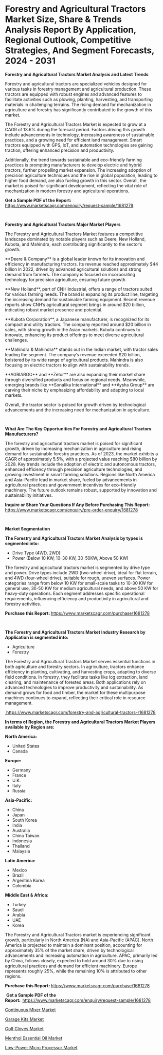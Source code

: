 <p><h1>Forestry and Agricultural Tractors Market Size, Share & Trends Analysis Report By Application, Regional Outlook, Competitive Strategies, And Segment Forecasts, 2024 - 2031</h1></p><p><strong>Forestry and Agricultural Tractors Market Analysis and Latest Trends</strong></p>
<p><p>Forestry and agricultural tractors are specialized vehicles designed for various tasks in forestry management and agricultural production. These tractors are equipped with robust engines and advanced features to facilitate activities such as plowing, planting, harvesting, and transporting materials in challenging terrains. The rising demand for mechanization in agriculture and forestry has significantly contributed to the growth of this market.</p><p>The Forestry and Agricultural Tractors Market is expected to grow at a CAGR of 13.6% during the forecast period. Factors driving this growth include advancements in technology, increasing awareness of sustainable practices, and a growing need for efficient land management. Smart tractors equipped with GPS, IoT, and automation technologies are gaining traction, offering enhanced precision and productivity.</p><p>Additionally, the trend towards sustainable and eco-friendly farming practices is prompting manufacturers to develop electric and hybrid tractors, further propelling market expansion. The increasing adoption of precision agriculture techniques and the rise in global population, leading to higher food demand, are also fueling growth in this sector. Overall, the market is poised for significant development, reflecting the vital role of mechanization in modern forestry and agricultural operations.</p></p>
<p><strong>Get a Sample PDF of the Report:&nbsp;</strong> <a href="https://www.marketscagr.com/enquiry/request-sample/1681278?utm_campaign=1262&utm_medium=2&utm_source=Github&utm_content=ia&utm_term=04102024&utm_id=forestry-and-agricultural-tractors">https://www.marketscagr.com/enquiry/request-sample/1681278</a></p>
<p>&nbsp;</p>
<p><strong>Forestry and Agricultural Tractors Major Market Players</strong></p>
<p><p>The Forestry and Agricultural Tractors Market features a competitive landscape dominated by notable players such as Deere, New Holland, Kubota, and Mahindra, each contributing significantly to the sector’s growth.</p><p>**Deere & Company** is a global leader known for its innovation and efficiency in manufacturing tractors. Its revenue reached approximately $44 billion in 2022, driven by advanced agricultural solutions and strong demand from farmers. The company is focused on incorporating technology for precision agriculture, ensuring future growth.</p><p>**New Holland**, part of CNH Industrial, offers a range of tractors suited for various farming needs. The brand is expanding its product line, targeting the increasing demand for sustainable farming equipment. Recent revenue reports show CNH’s agricultural segment brings in around $20 billion, indicating robust market presence and potential.</p><p>**Kubota Corporation**, a Japanese manufacturer, is recognized for its compact and utility tractors. The company reported around $20 billion in sales, with strong growth in the Asian markets. Kubota continues to innovate, enhancing its product offerings to meet diverse agricultural challenges.</p><p>**Mahindra & Mahindra** stands out in the Indian market, with tractor sales leading the segment. The company’s revenue exceeded $20 billion, bolstered by its wide range of agricultural products. Mahindra is also focusing on electric tractors to align with sustainability trends.</p><p>**AGRIARGO** and **Zetor** are also expanding their market share through diversified products and focus on regional needs. Meanwhile, emerging brands like **Sonalika International** and **Aysha Group** are carving their niche by emphasizing affordability and adapting to local markets.</p><p>Overall, the tractor sector is poised for growth driven by technological advancements and the increasing need for mechanization in agriculture.</p></p>
<p>&nbsp;</p>
<p><strong>What Are The Key Opportunities For Forestry and Agricultural Tractors Manufacturers?</strong></p>
<p><p>The forestry and agricultural tractors market is poised for significant growth, driven by increasing mechanization in agriculture and rising demand for sustainable forestry practices. As of 2023, the market exhibits a CAGR of approximately 5.5%, with a projected value reaching $80 billion by 2028. Key trends include the adoption of electric and autonomous tractors, enhanced efficiency through precision agriculture technologies, and growing investment in smart farming solutions. Regions like North America and Asia-Pacific lead in market share, fueled by advancements in agricultural practices and government incentives for eco-friendly machinery. The future outlook remains robust, supported by innovation and sustainability initiatives.</p></p>
<p><strong>Inquire or Share Your Questions If Any Before Purchasing This Report:</strong> <a href="https://www.marketscagr.com/enquiry/pre-order-enquiry/1681278?utm_campaign=1262&utm_medium=2&utm_source=Github&utm_content=ia&utm_term=04102024&utm_id=forestry-and-agricultural-tractors">https://www.marketscagr.com/enquiry/pre-order-enquiry/1681278</a></p>
<p>&nbsp;</p>
<p><strong>Market Segmentation</strong></p>
<p><strong>The Forestry and Agricultural Tractors Market Analysis by types is segmented into:</strong></p>
<p><ul><li>Drive Type (4WD, 2WD)</li><li>Power (Below 10 KW, 10-30 KW, 30-50KW, Above 50 KW)</li></ul></p>
<p><p>The forestry and agricultural tractors market is segmented by drive type and power. Drive types include 2WD (two-wheel drive), ideal for flat terrain, and 4WD (four-wheel drive), suitable for rough, uneven surfaces. Power categories range from below 10 KW for small-scale tasks to 10-30 KW for general use, 30-50 KW for medium agricultural needs, and above 50 KW for heavy-duty operations. Each segment addresses specific operational requirements, influencing efficiency and productivity in agricultural and forestry activities.</p></p>
<p><strong>Purchase this Report:&nbsp;</strong><a href="https://www.marketscagr.com/purchase/1681278?utm_campaign=1262&utm_medium=2&utm_source=Github&utm_content=ia&utm_term=04102024&utm_id=forestry-and-agricultural-tractors">https://www.marketscagr.com/purchase/1681278</a></p>
<p>&nbsp;</p>
<p><strong>The Forestry and Agricultural Tractors Market Industry Research by Application is segmented into:</strong></p>
<p><ul><li>Agriculture</li><li>Forestry</li></ul></p>
<p><p>The Forestry and Agricultural Tractors Market serves essential functions in both agriculture and forestry sectors. In agriculture, tractors enhance efficiency in planting, cultivating, and harvesting crops, adapting to diverse field conditions. In forestry, they facilitate tasks like log extraction, land clearing, and maintenance of forested areas. Both applications rely on advanced technologies to improve productivity and sustainability. As demand grows for food and timber, the market for these multipurpose machines continues to expand, reflecting their critical role in resource management.</p></p>
<p><a href="https://www.marketscagr.com/forestry-and-agricultural-tractors-r1681278?utm_campaign=1262&utm_medium=2&utm_source=Github&utm_content=ia&utm_term=04102024&utm_id=forestry-and-agricultural-tractors">&nbsp;https://www.marketscagr.com/forestry-and-agricultural-tractors-r1681278</a></p>
<p><strong>In terms of Region, the Forestry and Agricultural Tractors Market Players available by Region are:</strong></p>
<p>
    <p> <strong> North America: </strong>
        <ul>
            <li>United States</li>
            <li>Canada</li>
        </ul>
        </p> 
    <p> <strong> Europe: </strong>
        <ul>
            <li>Germany</li>
            <li>France</li>
            <li>U.K.</li>
            <li>Italy</li>
            <li>Russia</li>
        </ul>
        </p> 
    <p> <strong> Asia-Pacific: </strong>
        <ul>
            <li>China</li>
            <li>Japan</li>
            <li>South Korea</li>
            <li>India</li>
            <li>Australia</li>
            <li>China Taiwan</li>
            <li>Indonesia</li>
            <li>Thailand</li>
            <li>Malaysia</li>
        </ul>
        </p> 
    <p> <strong> Latin America: </strong>
        <ul>
            <li>Mexico</li>
            <li>Brazil</li>
            <li>Argentina Korea</li>
            <li>Colombia</li>
        </ul>
        </p> 
    <p> <strong> Middle East & Africa: </strong>
        <ul>
            <li>Turkey</li>
            <li>Saudi</li>
            <li>Arabia</li>
            <li>UAE</li>
            <li>Korea</li>
        </ul>
    </p>
    </p>
<p><p>The Forestry and Agricultural Tractors market is experiencing significant growth, particularly in North America (NA) and Asia-Pacific (APAC). North America is projected to maintain a dominant position, accounting for approximately 35% of the market share, driven by technological advancements and increasing automation in agriculture. APAC, primarily led by China, follows closely, expected to hold around 30% due to rising agricultural practices and demand for efficient machinery. Europe represents roughly 25%, while the remaining 10% is attributed to other regions.</p></p>
<p><strong>Purchase this Report: </strong><a href="https://www.marketscagr.com/purchase/1681278?utm_campaign=1262&utm_medium=2&utm_source=Github&utm_content=ia&utm_term=04102024&utm_id=forestry-and-agricultural-tractors">https://www.marketscagr.com/purchase/1681278</a></p>
<p>&nbsp;<strong>Get a Sample PDF of the Report:&nbsp;&nbsp;</strong><a href="https://www.marketscagr.com/enquiry/request-sample/1681278?utm_campaign=1262&utm_medium=2&utm_source=Github&utm_content=ia&utm_term=04102024&utm_id=forestry-and-agricultural-tractors">https://www.marketscagr.com/enquiry/request-sample/1681278</a></p>
<p><strong></strong></p>
<p><p><a href="https://www.linkedin.com/pulse/exploring-continuous-mixer-market-dynamics-revenue-analysis-6ihaf?utm_campaign=1262&utm_medium=2&utm_source=Github&utm_content=ia&utm_term=04102024&utm_id=forestry-and-agricultural-tractors">Continuous Mixer Market</a></p><p><a href="https://www.linkedin.com/pulse/global-garage-kits-market-landscape-future-trends-strategic-lixte?utm_campaign=1262&utm_medium=2&utm_source=Github&utm_content=ia&utm_term=04102024&utm_id=forestry-and-agricultural-tractors">Garage Kits Market</a></p><p><a href="https://www.linkedin.com/pulse/golf-gloves-market-trends-analysis-opportunities-challenges-24zoe?utm_campaign=1262&utm_medium=2&utm_source=Github&utm_content=ia&utm_term=04102024&utm_id=forestry-and-agricultural-tractors">Golf Gloves Market</a></p><p><a href="https://www.linkedin.com/pulse/driving-forces-global-menthol-essential-oil-market-trends-applications-t2tqe?utm_campaign=1262&utm_medium=2&utm_source=Github&utm_content=ia&utm_term=04102024&utm_id=forestry-and-agricultural-tractors">Menthol Essential Oil Market</a></p><p><a href="https://issuu.com/reportprime-2/docs/low-power-micro-processor-market-si_5dec419c8665e4?utm_campaign=1262&utm_medium=2&utm_source=Github&utm_content=ia&utm_term=04102024&utm_id=forestry-and-agricultural-tractors">Low-Power Micro Processor Market</a></p></p>
